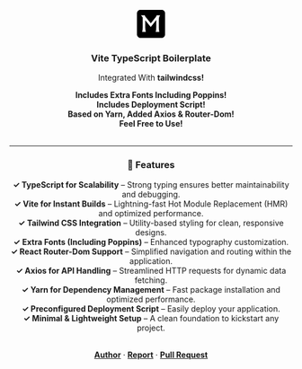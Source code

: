 <p align="center">
  <a href="#"><img src="https://github.com/mza-codes/minimal-react/blob/62fd10162f49d62abf1aa6b4ec1d5fadbab4a38f/public/logo.png" width="50" alt="logo_m" border="0"></a>
  <br />
  <h3 align="center">Vite TypeScript Boilerplate</h3>
  <p align="center"> Integrated With <strong>tailwindcss!</strong> </p>
  <p align="center">
    <b> Includes Extra Fonts Including Poppins!</b>
    <br />
    <b> Includes Deployment Script!</b>
    <br />
    <b> Based on Yarn, Added Axios & Router-Dom!</b>
    <br />
    <b> Feel Free to Use!</b>
    <br /><br />
  </p>

  ---

  <h3 align="center">🚀 Features</h3>
  <p align="center">
    <b>✓ TypeScript for Scalability</b> – Strong typing ensures better maintainability and debugging.
    <br />
    <b>✓ Vite for Instant Builds</b> – Lightning-fast Hot Module Replacement (HMR) and optimized performance.
    <br />
    <b>✓ Tailwind CSS Integration</b> – Utility-based styling for clean, responsive designs.
    <br />
    <b>✓ Extra Fonts (Including Poppins)</b> – Enhanced typography customization.
    <br />
    <b>✓ React Router-Dom Support</b> – Simplified navigation and routing within the application.
    <br />
    <b>✓ Axios for API Handling</b> – Streamlined HTTP requests for dynamic data fetching.
    <br />
    <b>✓ Yarn for Dependency Management</b> – Fast package installation and optimized performance.
    <br />
    <b>✓ Preconfigured Deployment Script</b> – Easily deploy your application.
    <br />
    <b>✓ Minimal & Lightweight Setup</b> – A clean foundation to kickstart any project.
    <br /><br />
  </p>

  <p align="center">
    <a href="https://github.com/mza-codes/"><strong>Author</strong></a> ·
    <a href="https://github.com/mza-codes/minimal-react/issues/"><strong>Report</strong></a> ·
    <a href="https://github.com/mza-codes/minimal-react/pulls/"><strong>Pull Request</strong></a>
  </p>
</p>
